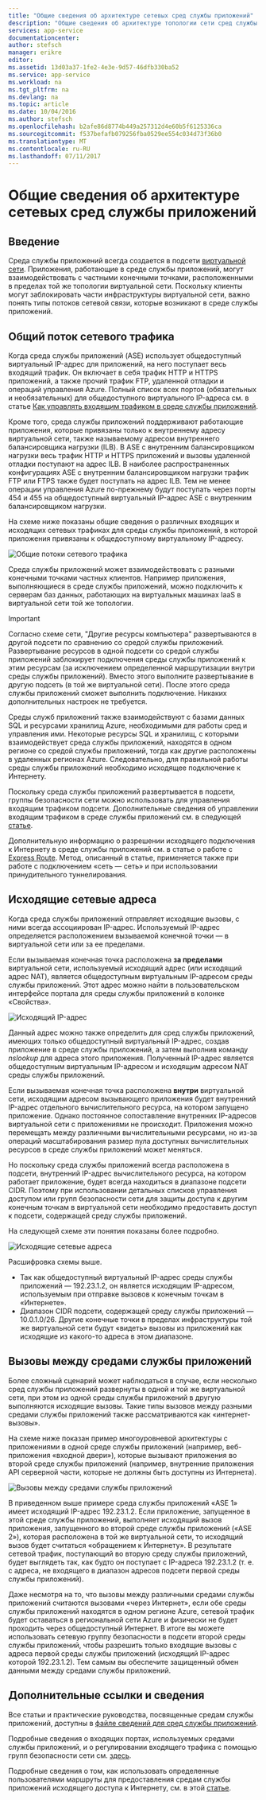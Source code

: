 ```yaml
---
title: "Общие сведения об архитектуре сетевых сред службы приложений"
description: "Общие сведения об архитектуре топологии сети сред службы приложений."
services: app-service
documentationcenter: 
author: stefsch
manager: erikre
editor: 
ms.assetid: 13d03a37-1fe2-4e3e-9d57-46dfb330ba52
ms.service: app-service
ms.workload: na
ms.tgt_pltfrm: na
ms.devlang: na
ms.topic: article
ms.date: 10/04/2016
ms.author: stefsch
ms.openlocfilehash: b2afe86d8774b449a257312d4e60b5f6125336ca
ms.sourcegitcommit: f537befafb079256fba0529ee554c034d73f36b0
ms.translationtype: MT
ms.contentlocale: ru-RU
ms.lasthandoff: 07/11/2017
---
```

# <a name="network-architecture-overview-of-app-service-environments"></a>Общие сведения об архитектуре сетевых сред службы приложений
## <a name="introduction"></a>Введение
Среда службы приложений всегда создается в подсети [виртуальной сети][virtualnetwork]. Приложения, работающие в среде службы приложений, могут взаимодействовать с частными конечными точками, расположенными в пределах той же топологии виртуальной сети.  Поскольку клиенты могут заблокировать части инфраструктуры виртуальной сети, важно понять типы потоков сетевой связи, которые возникают в среде службы приложений.

## <a name="general-network-flow"></a>Общий поток сетевого трафика
Когда среда службы приложений (ASE) использует общедоступный виртуальный IP-адрес для приложений, на него поступает весь входящий трафик.  Он включает в себя трафик HTTP и HTTPS приложений, а также прочий трафик FTP, удаленной отладки и операций управления Azure.  Полный список всех портов (обязательных и необязательных) для общедоступного виртуального IP-адреса см. в статье [Как управлять входящим трафиком в среде службы приложений][controllinginboundtraffic]. 

Кроме того, среда службы приложений поддерживают работающие приложения, которые привязаны только к внутреннему адресу виртуальной сети, также называемому адресом внутреннего балансировщика нагрузки (ILB).  В ASE с внутренним балансировщиком нагрузки весь трафик HTTP и HTTPS приложений и вызовы удаленной отладки поступают на адрес ILB.  В наиболее распространенных конфигурациях ASE с внутренним балансировщиком нагрузки трафик FTP или FTPS также будет поступать на адрес ILB.  Тем не менее операции управления Azure по-прежнему будут поступать через порты 454 и 455 на общедоступный виртуальный IP-адрес ASE с внутренним балансировщиком нагрузки.

На схеме ниже показаны общие сведения о различных входящих и исходящих сетевых трафиках для среды службы приложений, в которой приложения привязаны к общедоступному виртуальному IP-адресу.

![Общие потоки сетевого трафика][GeneralNetworkFlows]

Среда службы приложений может взаимодействовать с разными конечными точками частных клиентов.  Например приложения, выполняющиеся в среде службы приложений, можно подключить к серверам баз данных, работающих на виртуальных машинах IaaS в виртуальной сети той же топологии.

> [!IMPORTANT]
> Согласно схеме сети, "Другие ресурсы компьютера" развертываются в другой подсети по сравнению со средой службы приложений. Развертывание ресурсов в одной подсети со средой службы приложений заблокирует подключения среды службы приложений к этим ресурсам (за исключением определенной маршрутизации внутри среды службы приложений). Вместо этого выполните развертывание в другую подсеть (в той же виртуальной сети). После этого среда службы приложений сможет выполнить подключение. Никаких дополнительных настроек не требуется.
> 
> 

Среды служб приложений также взаимодействуют с базами данных SQL и ресурсами хранилищ Azure, необходимыми для работы сред и управления ими.  Некоторые ресурсы SQL и хранилищ, с которыми взаимодействует среда службы приложений, находятся в одном регионе со средой службы приложений, тогда как другие расположены в удаленных регионах Azure.  Следовательно, для правильной работы среды службы приложений необходимо исходящее подключение к Интернету. 

Поскольку среда службы приложений развертывается в подсети, группы безопасности сети можно использовать для управления входящим трафиком подсети.  Дополнительные сведения об управлении входящим трафиком в среде службы приложений см. в следующей [статье][controllinginboundtraffic].

Дополнительную информацию о разрешении исходящего подключения к Интернету в среде службы приложений см. в статье о работе с [Express Route][ExpressRoute].  Метод, описанный в статье, применяется также при работе с подключением «сеть — сеть» и при использовании принудительного туннелирования.

## <a name="outbound-network-addresses"></a>Исходящие сетевые адреса
Когда среда службы приложений отправляет исходящие вызовы, с ними всегда ассоциирован IP-адрес.  Используемый IP-адрес определяется расположением вызываемой конечной точки — в виртуальной сети или за ее пределами.

Если вызываемая конечная точка расположена **за пределами** виртуальной сети, используемый исходящий адрес (или исходящий адрес NAT), является общедоступным виртуальным IP-адресом среды службы приложений.  Этот адрес можно найти в пользовательском интерфейсе портала для среды службы приложений в колонке «Свойства».

![Исходящий IP-адрес][OutboundIPAddress]

Данный адрес можно также определить для сред службы приложений, имеющих только общедоступный виртуальный IP-адрес, создав приложение в среде службы приложений, а затем выполнив команду *nslookup* для адреса этого приложения. Полученный IP-адрес является общедоступным виртуальным IP-адресом и исходящим адресом NAT среды службы приложений.

Если вызываемая конечная точка расположена **внутри** виртуальной сети, исходящим адресом вызывающего приложения будет внутренний IP-адрес отдельного вычислительного ресурса, на котором запущено приложение.  Однако постоянное сопоставление внутренних IP-адресов виртуальной сети с приложениями не происходит.  Приложения можно перемещать между различными вычислительными ресурсами, но из-за операций масштабирования размер пула доступных вычислительных ресурсов в среде службы приложений может меняться.

Но поскольку среда службы приложений всегда расположена в подсети, внутренний IP-адрес вычислительного ресурса, на котором работает приложение, будет всегда находиться в диапазоне подсети CIDR.  Поэтому при использовании детальных списков управления доступом или групп безопасности сети для защиты доступа к другим конечным точкам в виртуальной сети необходимо предоставить доступ к подсети, содержащей среду службы приложений.

На следующей схеме эти понятия показаны более подробно.

![Исходящие сетевые адреса][OutboundNetworkAddresses]

Расшифровка схемы выше.

* Так как общедоступный виртуальный IP-адрес среды службы приложений — 192.23.1.2, он является исходящим IP-адресом, используемым при отправке вызовов к конечным точкам в «Интернете».
* Диапазон CIDR подсети, содержащей среду службы приложений — 10.0.1.0/26.  Другие конечные точки в пределах инфраструктуры той же виртуальной сети будут «видеть» вызовы из приложений как исходящие из какого-то адреса в этом диапазоне.

## <a name="calls-between-app-service-environments"></a>Вызовы между средами службы приложений
Более сложный сценарий может наблюдаться в случае, если несколько сред службы приложений развернуты в одной и той же виртуальной сети, при этом из одной среды службы приложений в другую выполняются исходящие вызовы.  Такие типы вызовов между разными средами службы приложений также рассматриваются как «интернет-вызовы».

На схеме ниже показан пример многоуровневой архитектуры с приложениями в одной среде службы приложений (например,  веб-приложения «входной двери»), которые вызывают приложения во второй среде службы приложений (например, внутренние приложения API серверной части, которые не должны быть доступны из Интернета). 

![Вызовы между средами службы приложений][CallsBetweenAppServiceEnvironments] 

В приведенном выше примере среда службы приложений «ASE 1» имеет исходящий IP-адрес 192.23.1.2.  Если приложение, запущенное в этой среде службы приложений, выполняет исходящий вызов приложения, запущенного во второй среде службы приложений («ASE 2»), которая расположена в той же виртуальной сети, то исходящий вызов будет считаться «обращением к Интернету».  В результате сетевой трафик, поступающий во вторую среду службы приложений, будет выглядеть так, как будто он поступает с IP-адреса 192.23.1.2 (т. е. с адреса, не входящего в диапазон адресов подсети первой среды службы приложений).

Даже несмотря на то, что вызовы между различными средами службы приложений считаются вызовами «через Интернет», если обе среды службы приложений находятся в одном регионе Azure, сетевой трафик будет оставаться в региональной сети Azure и физически не будет проходить через общедоступный Интернет.  В итоге вы можете использовать сетевую группу безопасности в подсети второй среды службы приложений, чтобы разрешить только входящие вызовы с адреса первой среды службы приложений (исходящий IP-адрес которой 192.23.1.2). Тем самым вы обеспечите защищенный обмен данными между средами службы приложений.

## <a name="additional-links-and-information"></a>Дополнительные ссылки и сведения
Все статьи и практические руководства, посвященные средам службы приложений, доступны в [файле сведений для сред службы приложений](../app-service/app-service-app-service-environments-readme.md).

Подробные сведения о входящих портах, используемых средами службы приложений, и о регулировании входящего трафика с помощью групп безопасности сети см. [здесь][controllinginboundtraffic].

Подробные сведения о том, как использовать определенные пользователями маршруты для предоставления средам службы приложений исходящего доступа к Интернету, см. в этой [статье][ExpressRoute]. 

<!-- LINKS -->
[virtualnetwork]: http://azure.microsoft.com/services/virtual-network/
[controllinginboundtraffic]:  http://azure.microsoft.com/documentation/articles/app-service-app-service-environment-control-inbound-traffic/
[ExpressRoute]:  http://azure.microsoft.com/documentation/articles/app-service-app-service-environment-network-configuration-expressroute/

<!-- IMAGES -->
[GeneralNetworkFlows]: ./media/app-service-app-service-environment-network-architecture-overview/NetworkOverview-1.png
[OutboundIPAddress]: ./media/app-service-app-service-environment-network-architecture-overview/OutboundIPAddress-1.png
[OutboundNetworkAddresses]: ./media/app-service-app-service-environment-network-architecture-overview/OutboundNetworkAddresses-1.png
[CallsBetweenAppServiceEnvironments]: ./media/app-service-app-service-environment-network-architecture-overview/CallsBetweenEnvironments-1.png

